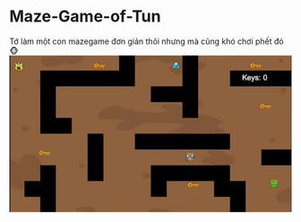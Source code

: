 # Maze-Game-of-Tun
Tớ làm một con mazegame đơn giản thôi nhưng mà cũng khó chơi phết đó 🐵
![Databrick project with SnowfLake](demogame.jpg)
